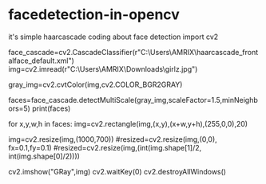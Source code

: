 # facedetection-in-opencv
it's simple haarcascade coding about face detection
import cv2

face_cascade=cv2.CascadeClassifier(r"C:\Users\AMRIX\haarcascade_frontalface_default.xml")
img=cv2.imread(r"C:\Users\AMRIX\Downloads\girlz.jpg")

gray_img=cv2.cvtColor(img,cv2.COLOR_BGR2GRAY)

faces=face_cascade.detectMultiScale(gray_img,scaleFactor=1.5,minNeighbors=5)
print(faces)

for x,y,w,h in faces:
    img=cv2.rectangle(img,(x,y),(x+w,y+h),(255,0,0),20)

img=cv2.resize(img,(1000,700))
#resized=cv2.resize(img,(0,0), fx=0.1,fy=0.1)
#resized=cv2.resize(img,(int(img.shape[1]/2, int(img.shape[0]/2))))

cv2.imshow("GRay",img)
cv2.waitKey(0)
cv2.destroyAllWindows()
